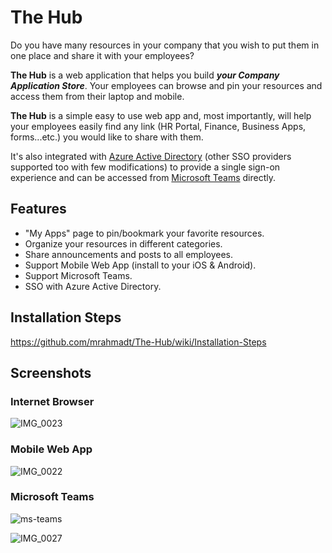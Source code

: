 
# The Hub

Do you have many resources in your company that you wish to put them in one place and share it with your employees?

**The Hub** is a web application that helps you build ***your Company Application Store***. Your employees can browse and pin your resources and access them from their laptop and mobile.

**The Hub** is a simple easy to use web app and, most importantly, will help your employees easily find any link (HR Portal, Finance, Business Apps, forms...etc.) you would like to share with them.

It's also integrated with [Azure Active Directory](https://www.google.com/url?sa=t&rct=j&q=&esrc=s&source=web&cd=&cad=rja&uact=8&ved=2ahUKEwjciN-2hubqAhXFzIUKHVmaC50QFjAJegQIARAB&url=https%3A%2F%2Fdocs.microsoft.com%2Fen-us%2Fazure%2Factive-directory%2Ffundamentals%2Factive-directory-whatis&usg=AOvVaw3Y4jZSujeXwZpUX0VNFYQZ) (other SSO providers supported too with few modifications) to provide a single sign-on experience and can be accessed from [Microsoft Teams](https://www.google.com/url?sa=t&rct=j&q=&esrc=s&source=web&cd=&cad=rja&uact=8&ved=2ahUKEwjVj7DEhubqAhVB1BoKHSgHCBkQFjAAegQIBBAC&url=https%3A%2F%2Fwww.microsoft.com%2Fen-us%2Fmicrosoft-365%2Fmicrosoft-teams%2Fgroup-chat-software&usg=AOvVaw3pgLm_fduw13E3nS-Yxxkk) directly.

## Features
- "My Apps" page to pin/bookmark your favorite resources.
- Organize your resources in different categories.
- Share announcements and posts to all employees.
- Support Mobile Web App (install to your iOS & Android).
- Support Microsoft Teams.
- SSO with Azure Active Directory.

## Installation Steps

https://github.com/mrahmadt/The-Hub/wiki/Installation-Steps

## Screenshots

### Internet Browser
![IMG_0023](https://user-images.githubusercontent.com/957921/88452831-9e8b3580-ce6a-11ea-89b4-bd56b448d05f.gif)

### Mobile Web App
![IMG_0022](https://user-images.githubusercontent.com/957921/88452838-a64ada00-ce6a-11ea-864f-60fa19f193e3.gif)

### Microsoft Teams

![ms-teams](https://user-images.githubusercontent.com/957921/88456780-3ef05280-ce89-11ea-8917-d97a3da204de.gif)

![IMG_0027](https://user-images.githubusercontent.com/957921/88453187-6fc28e80-ce6d-11ea-903d-29ecb56870a8.gif)


